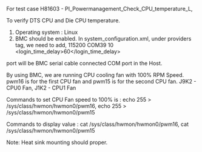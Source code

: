 For test case H81603 - PI_Powermanagement_Check_CPU_temperature_L,

To verify DTS CPU and Die CPU temperature.

1) Operating system : Linux 
2) BMC should be enabled.
In system_configuration.xml, under providers tag, we need to add,
   <console id="BMC">
        <driver>
            <com>
                <baudrate>115200</baudrate>
                <port>COM39</port>
                <timeout>10</timeout>
            </com>
        </driver>
        <credentials user="root" password="0penBmc1"/>
        <login_time_delay>60</login_time_delay>
    </console> 

port will be BMC serial cable connected COM port in the Host.

By using BMC, we are running CPU cooling fan with 100% RPM Speed.
pwm16 is for the first CPU fan and pwm15 is for the second CPU fan.
J9K2 - CPU0 Fan, J1K2 - CPU1 Fan

Commands to set CPU Fan speed to 100% is : 
echo 255 > /sys/class/hwmon/hwmon0/pwm16, echo 255 > /sys/class/hwmon/hwmon0/pwm15

Commands to display value : 
cat /sys/class/hwmon/hwmon0/pwm16, cat /sys/class/hwmon/hwmon0/pwm15

Note: Heat sink mounting should proper.
